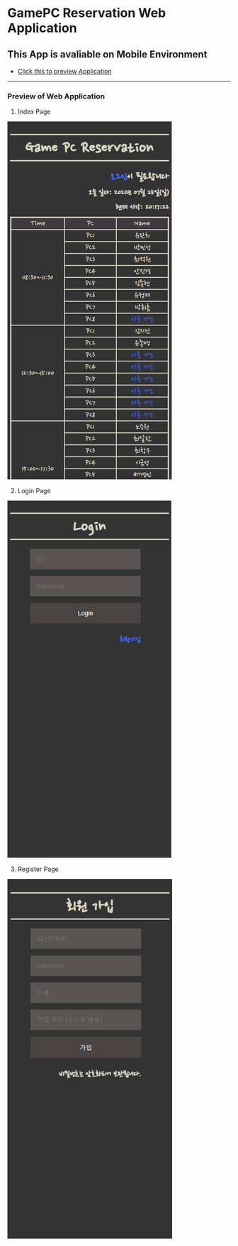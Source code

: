 # GamePC Reservation Web Application

## **This App is avaliable on Mobile Environment**

 * [Click this to preview Application](http://gamepc.dothome.co.kr/)
---------------------------------


### Preview of Web Application

1. Index Page
<img src="./img/preview_index.png">

2. Login Page
<img src="./img/preview_login.png">

3. Register Page
<img src="./img/preview_register.png">
